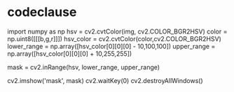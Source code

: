 # codeclause
import numpy as np
hsv = cv2.cvtColor(img, cv2.COLOR_BGR2HSV)
color = np.uint8([[[b,g,r]]])
hsv_color = cv2.cvtColor(color,cv2.COLOR_BGR2HSV)
lower_range = np.array([hsv_color[0][0][0] - 10,100,100])
upper_range = np.array([hsv_color[0][0][0] + 10,255,255])

mask = cv2.inRange(hsv, lower_range, upper_range)

cv2.imshow('mask', mask)
cv2.waitKey(0)
cv2.destroyAllWindows()
